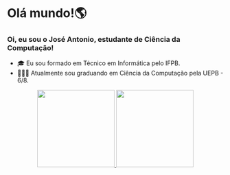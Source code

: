 <h1>Olá mundo!🌎</h1>

### Oi, eu sou o José Antonio, estudante de Ciência da Computação!

- 🎓 Eu sou formado em Técnico em Informática pelo IFPB. 
- 👨🏼‍💻 Atualmente sou graduando em Ciência da Computação pela UEPB - 6/8.

<div align="center">
  <a href="https://github.com/joseajr17">
    <img height="180em" src="https://github-readme-stats.vercel.app/api?username=joseajr17&show_icons=true&theme=transparent"/>
  <img height="180em" src="https://github-readme-stats.vercel.app/api/top-langs/?username=joseajr17&layout=compact&langs_count=7&theme=transparent"/>
</div>
